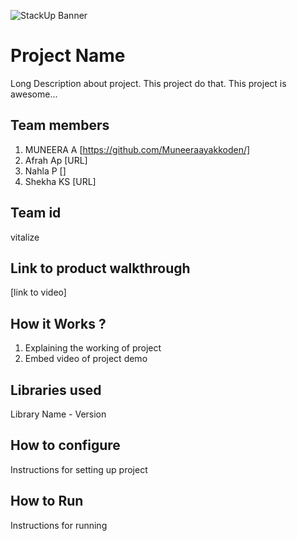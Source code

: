 ![StackUp Banner]([https://tinkerhub.frappe.cloud/files/stackup%20banner.jpeg])
# Project Name
Long Description about project. This project do that. This project is awesome...
## Team members
1. MUNEERA A [https://github.com/Muneeraayakkoden/]
2. Afrah Ap [URL]
3. Nahla P []
4. Shekha KS [URL]
## Team id
vitalize
## Link to product walkthrough
[link to video]
## How it Works ?
1. Explaining the working of project
2. Embed video of project demo
## Libraries used
Library Name - Version
## How to configure
Instructions for setting up project
## How to Run
Instructions for running
